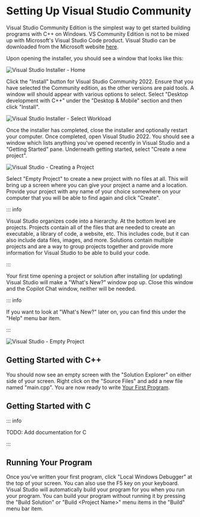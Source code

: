 # Setting Up Visual Studio Community

Visual Studio Community Edition is the simplest way to get started building programs with C++ on Windows. VS Community
Edition is not to be mixed up with Microsoft's Visual Studio Code product. Visual Studio can be downloaded from the
Microsoft website [here](https://visualstudio.microsoft.com/downloads/).

Upon opening the installer, you should see a window that looks like this:

![Visual Studio Installer - Home](/assets/vs-installer-1.png)

Click the "Install" button for Visual Studio Community 2022. Ensure that you have selected the Community edition, as the
other versions are paid tools. A window will should appear with various options to select. Select "Desktop development
with C++" under the "Desktop & Mobile" section and then click "Install".

![Visual Studio Installer - Select Workload](/assets/vs-installer-2.png)

Once the installer has completed, close the installer and optionally restart your computer. Once completed, open Visual
Studio 2022. You should see a window which lists anything you've opened recently in Visual Studio and a "Getting
Started" pane. Underneath getting started, select "Create a new project".

![Visual Studio - Creating a Project](/assets/vs-create-project.png)

Select "Empty Project" to create a new project with no files at all. This will bring up a screen where you can give your
project a name and a location. Provide your project with any name of your choice somewhere on your computer that you
will be able to find again and click "Create".

::: info

Visual Studio organizes code into a hierarchy. At the bottom level are projects. Projects contain all of the files that
are needed to create an executable, a library of code, a website, etc. This includes code, but it can also include data
files, images, and more. Solutions contain multiple projects and are a way to group projects together and provide more
information for Visual Studio to be able to build your code.

:::

Your first time opening a project or solution after installing (or updating) Visual Studio will make a "What's New?"
window pop up. Close this window and the Copilot Chat window, neither will be needed.

::: info

If you want to look at "What's New?" later on, you can find this under the "Help" menu bar item.

:::

![Visual Studio - Empty Project](/assets/vs-empty-project.png)

## Getting Started with C++

You should now see an empty screen with the "Solution Explorer" on either side of your screen. Right click on the
"Source Files" and add a new file named "main.cpp". You are now ready to write
[Your First Program](/resources/getting-started#your-first-program).

## Getting Started with C

::: info

TODO: Add documentation for C

:::

## Running Your Program

Once you've written your first program, click "Local Windows Debugger" at the top of your screen. You can also use the
F5 key on your keyboard. Visual Studio will automatically build your program for you when you run your program. You can
build your program without running it by pressing the "Build Solution" or "Build &lt;Project Name&gt;" menu items in the
"Build" menu bar item.
